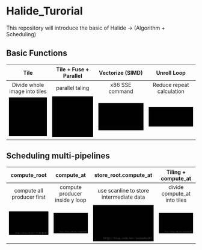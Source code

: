 # Halide_Turorial
This repository will introduce the basic of Halide -> (Algorithm + Scheduling)

## Basic Functions

Tile             |   Tile + Fuse + Parallel | Vectorize (SIMD) |  Unroll Loop
:-------------------------:|:-------------------------: |:-------------------------: |:-------------------------:
Divide whole image into tiles|  parallel taling |   x86 SSE command |  Reduce repeat calculation
![](./figures/tile.gif?raw=true)  | ![](./figures/tile_parallel.gif?raw=true) | ![](./figures/vectorize.gif?raw=true) |  ![](./figures/unroll.gif?raw=true)


## Scheduling multi-pipelines



compute_root             |   compute_at | store_root.compute_at |  Tiling + compute_at
:-------------------------:|:-------------------------: |:-------------------------: |:-------------------------:
compute all producer first|  compute producer inside y loop |   use scanline to store intermediate data |  divide compute_at into tiles
![](./figures/compute_root.gif?raw=true)  | ![](./figures/compute_at.gif?raw=true) | ![](./figures/root_at.gif?raw=true) |  ![](./figures/tile_at.gif?raw=true)








  
